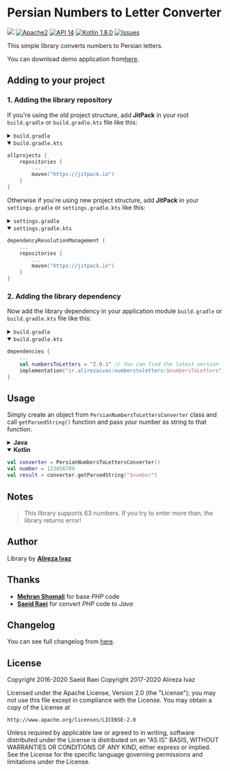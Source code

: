 # Persian Numbers to Letter Converter

[![](https://jitpack.io/v/ir.alirezaivaz/numberstoletters.svg)](https://jitpack.io/#ir.alirezaivaz/numberstoletters)
[![Apache2](http://img.shields.io/badge/license-APACHE2-blue.svg)](https://www.apache.org/licenses/LICENSE-2.0.html)
[![API 14](https://img.shields.io/badge/Min%20API-14-brightgreen)](https://developer.android.com/about/versions/lollipop)
[![Kotlin 1.8.0](https://img.shields.io/badge/Kotlin-1.8.0-blueviolet)](https://kotlinlang.org)
[![Issues](https://img.shields.io/github/issues/AlirezaIvaz/NumbersToLetters)](https://github.com/AlirezaIvaz/NumberToLetters/issues)

This simple library converts numbers to Persian letters.

You can download demo application
from[here](https://github.com/AlirezaIvaz/NumbersToLetters/raw/master/app/release/app-release.apk).

## Adding to your project

### 1. Adding the library repository

If you're using the old project structure, add **JitPack** in your root `build.gradle`
or `build.gradle.kts` file like this:

<details>
<summary><code>build.gradle</code></summary>

```groovy
allprojects {
    repositories {
        ...
        maven {
            url 'https://jitpack.io'
        }
    }
}
```

</details>

<details open>
<summary><code>build.gradle.kts</code></summary>

```kotlin
allprojects {
    repositories {
        ...
        maven("https://jitpack.io")
    }
}
```

</details>

Otherwise if you're using new project structure, add **JitPack** in your `settings.gradle`
or `settings.gradle.kts` like this:

<details>
<summary><code>settings.gradle</code></summary>

```groovy
dependencyResolutionManagement {
    ...
    repositories {
        ...
        maven {
            url 'https://jitpack.io'
        }
    }
}
```

</details>

<details open>
<summary><code>settings.gradle.kts</code></summary>

```kotlin
dependencyResolutionManagement {
    ...
    repositories {
        ...
        maven("https://jitpack.io")
    }
}
```

</details>

### 2. Adding the library dependency

Now add the library dependency in your application module `build.gradle` or `build.gradle.kts` file
like this:

<details>
<summary><code>build.gradle</code></summary>

```groovy
dependencies {
    ...
    def numbersToLetters = "2.0.1" // You can find the latest version from releases page
    implementation "ir.alirezaivaz:numberstoletters:$numbersToLetters"
}
```

</details>

<details open>
<summary><code>build.gradle.kts</code></summary>

```kotlin
dependencies {
    ...
    val numbersToLetters = "2.0.1" // You can find the latest version from releases page
    implementation("ir.alirezaivaz:numberstoletters:$numbersToLetters")
}
```

</details>

## Usage

Simply create an object from `PersianNumbersToLettersConverter` class and call
`getParsedString()` function and pass your number as string to that function.

<details>
<summary><b>Java</b></summary>

```java
PersianNumbersToLettersConverter converter = new PersianNumbersToLettersConverter();
Int number = 123456789;
String inputNumber = Integer.toString(number);
String result = converter.getParsedString(inputNumber);
```

</details>

<details open>
<summary><b>Kotlin</b></summary>

```kotlin
val converter = PersianNumbersToLettersConverter()
val number = 123456789
val result = converter.getParsedString("$number")
```

</details>

## Notes

> This library supports 63 numbers. If you try to enter more than, the library returns error!

## Author

Library by **[Alireza Ivaz](https://github.com/AlirezaIvaz)**

## Thanks

* **[Mehran Shomali](http://mshomali.ir)** for base *PHP* code
* **[Saeid Raei](https://saeid.me)** for convert *PHP* code to *Java*

## Changelog

You can see full changelog from [here](CHANGELOG.md).

## License

Copyright 2016-2020 Saeid Raei
Copyright 2017-2020 Alireza Ivaz

Licensed under the Apache License, Version 2.0 (the "License");
you may not use this file except in compliance with the License.
You may obtain a copy of the License at

    http://www.apache.org/licenses/LICENSE-2.0

Unless required by applicable law or agreed to in writing, software
distributed under the License is distributed on an "AS IS" BASIS,
WITHOUT WARRANTIES OR CONDITIONS OF ANY KIND, either express or implied.
See the License for the specific language governing permissions and
limitations under the License.
